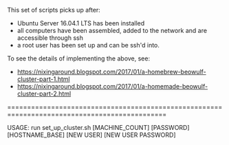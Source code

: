 
This set of scripts picks up after:
* Ubuntu Server 16.04.1 LTS has been installed
* all computers have been assembled, added to the network and are accessible through ssh
* a root user has been set up and can be ssh'd into.

To see the details of implementing the above, see:
* https://nixingaround.blogspot.com/2017/01/a-homebrew-beowulf-cluster-part-1.html
* https://nixingaround.blogspot.com/2017/01/a-homemade-beowulf-cluster-part-2.html

==============================================================================================

USAGE: run set_up_cluster.sh [MACHINE_COUNT] [PASSWORD] [HOSTNAME_BASE] [NEW USER] [NEW USER PASSWORD]
